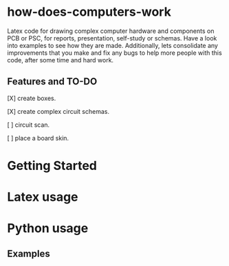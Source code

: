 # how-does-computers-work
Latex code for drawing complex computer hardware and components on PCB or PSC, for reports, presentation, self-study or schemas. Have a look into examples to see how they are made. Additionally, lets consolidate any improvements that you make and fix any bugs to help more people with this code, after some time and hard work.

## Features and TO-DO
[X] create boxes.

[X] create complex circuit schemas.

[ ] circuit scan.

[ ] place a board skin.

# Getting Started

# Latex usage

# Python usage

## Examples
